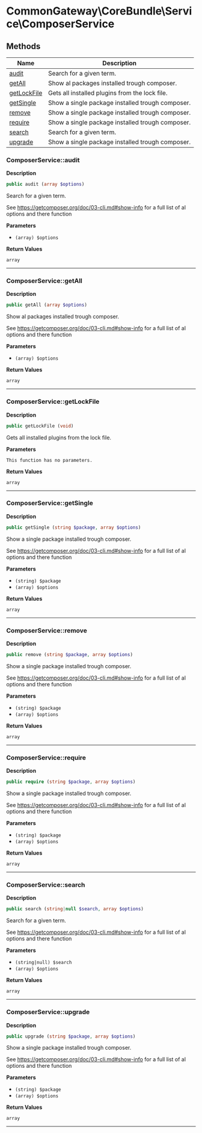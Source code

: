 # CommonGateway\CoreBundle\Service\ComposerService

## Methods

| Name | Description |
|------|-------------|
|[audit](#composerserviceaudit)|Search for a given term.|
|[getAll](#composerservicegetall)|Show al packages installed trough composer.|
|[getLockFile](#composerservicegetlockfile)|Gets all installed plugins from the lock file.|
|[getSingle](#composerservicegetsingle)|Show a single package installed trough composer.|
|[remove](#composerserviceremove)|Show a single package installed trough composer.|
|[require](#composerservicerequire)|Show a single package installed trough composer.|
|[search](#composerservicesearch)|Search for a given term.|
|[upgrade](#composerserviceupgrade)|Show a single package installed trough composer.|

### ComposerService::audit

**Description**

```php
public audit (array $options)
```

Search for a given term.

See https://getcomposer.org/doc/03-cli.md#show-info for a full list of al options and there function

**Parameters**

*   `(array) $options`

**Return Values**

`array`

<hr />

### ComposerService::getAll

**Description**

```php
public getAll (array $options)
```

Show al packages installed trough composer.

See https://getcomposer.org/doc/03-cli.md#show-info for a full list of al options and there function

**Parameters**

*   `(array) $options`

**Return Values**

`array`

<hr />

### ComposerService::getLockFile

**Description**

```php
public getLockFile (void)
```

Gets all installed plugins from the lock file.

**Parameters**

`This function has no parameters.`

**Return Values**

`array`



<hr />

### ComposerService::getSingle

**Description**

```php
public getSingle (string $package, array $options)
```

Show a single package installed trough composer.

See https://getcomposer.org/doc/03-cli.md#show-info for a full list of al options and there function

**Parameters**

*   `(string) $package`
*   `(array) $options`

**Return Values**

`array`

<hr />

### ComposerService::remove

**Description**

```php
public remove (string $package, array $options)
```

Show a single package installed trough composer.

See https://getcomposer.org/doc/03-cli.md#show-info for a full list of al options and there function

**Parameters**

*   `(string) $package`
*   `(array) $options`

**Return Values**

`array`

<hr />

### ComposerService::require

**Description**

```php
public require (string $package, array $options)
```

Show a single package installed trough composer.

See https://getcomposer.org/doc/03-cli.md#show-info for a full list of al options and there function

**Parameters**

*   `(string) $package`
*   `(array) $options`

**Return Values**

`array`

<hr />

### ComposerService::search

**Description**

```php
public search (string|null $search, array $options)
```

Search for a given term.

See https://getcomposer.org/doc/03-cli.md#show-info for a full list of al options and there function

**Parameters**

*   `(string|null) $search`
*   `(array) $options`

**Return Values**

`array`

<hr />

### ComposerService::upgrade

**Description**

```php
public upgrade (string $package, array $options)
```

Show a single package installed trough composer.

See https://getcomposer.org/doc/03-cli.md#show-info for a full list of al options and there function

**Parameters**

*   `(string) $package`
*   `(array) $options`

**Return Values**

`array`

<hr />
